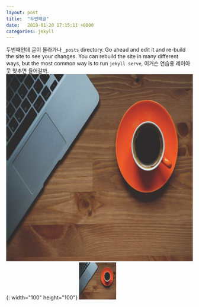 ```yaml
---
layout: post
title:  "두번째글"
date:   2019-01-20 17:15:11 +0000
categories: jekyll
---
```

두번째인데 글이 올라가나 `_posts` directory. Go ahead and edit it and re-build the site to see your changes. You can rebuild the site in many different ways, but the most common way is to run `jekyll serve`, 이거슨 연습용 레이아웃 맞추면 들어갈까.
![title](/images/coffee11.jpg){: width="100" height="100"}
<img src="/images/coffee11.jpg" width="100" height="100">
